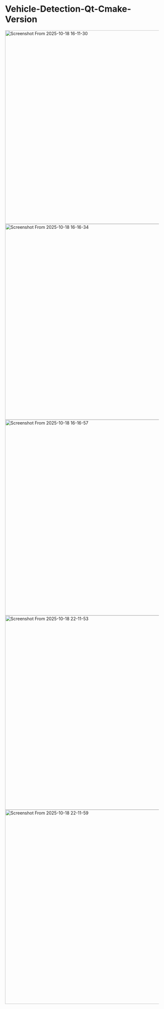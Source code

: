# Vehicle-Detection-Qt-Cmake-Version

<img width="813" height="635" alt="Screenshot From 2025-10-18 16-11-30" src="https://github.com/user-attachments/assets/dd12058d-4594-459b-a20a-75f27a6bf52d" />

<img width="809" height="642" alt="Screenshot From 2025-10-18 16-16-34" src="https://github.com/user-attachments/assets/85d8867e-1da6-4dc2-8e03-b55c45a1fb81" />

<img width="809" height="642" alt="Screenshot From 2025-10-18 16-16-57" src="https://github.com/user-attachments/assets/f2ee7592-6e22-499b-a757-d6f059da3ce6" />

<img width="812" height="637" alt="Screenshot From 2025-10-18 22-11-53" src="https://github.com/user-attachments/assets/c52252a8-f333-4d9a-bdf8-017446b09ef7" />

<img width="812" height="637" alt="Screenshot From 2025-10-18 22-11-59" src="https://github.com/user-attachments/assets/c0f6513b-9ed0-4227-9a96-a13e5d1acb87" />
